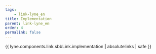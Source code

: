 ```yaml
---
tags: 
    - link-lyne_en
title: Implementation
parent: link-lyne_en
order: 4
permalink: false  
---
```

{{ lyne.components.link.sbbLink.implementation | absolutelinks | safe }}